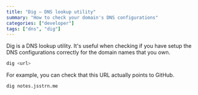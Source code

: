 ```yaml
---
title: "Dig – DNS lookup utility"
summary: "How to check your domain's DNS configurations"
categories: ["developer"]
tags: ["dns", "dig"]
---
```


Dig is a DNS lookup utility. It's useful when checking if you have setup the DNS configurations correctly for the domain names that you own.

```sh
dig <url>
```

For example, you can check that this URL actually points to GitHub.

```
dig notes.jsstrn.me
```
